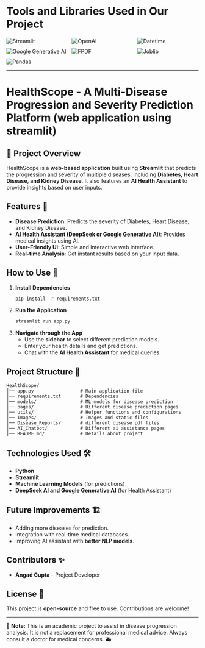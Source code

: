 # **Tools and Libraries Used in Our Project**  

<div style="display: flex; flex-wrap: wrap; gap: 10px;">  
  <img src="https://img.shields.io/badge/Streamlit-FF4B4B?style=flat&logo=streamlit&logoColor=white" alt="Streamlit" style="flex: 1 1 30%;">  
  <img src="https://img.shields.io/badge/OpenAI-412991?style=flat&logo=openai&logoColor=white" alt="OpenAI" style="flex: 1 1 30%;">  
  <img src="https://img.shields.io/badge/Datetime-000000?style=flat&logo=python&logoColor=white" alt="Datetime" style="flex: 1 1 30%;">  
  <img src="https://img.shields.io/badge/Google%20Generative%20AI-4285F4?style=flat&logo=google&logoColor=white" alt="Google Generative AI" style="flex: 1 1 30%;">  
  <img src="https://img.shields.io/badge/FPDF-008000?style=flat&logo=pdf&logoColor=white" alt="FPDF" style="flex: 1 1 30%;">  
  <img src="https://img.shields.io/badge/Joblib-1A202C?style=flat&logo=python&logoColor=white" alt="Joblib" style="flex: 1 1 30%;">  
  <img src="https://img.shields.io/badge/Pandas-150458?style=flat&logo=pandas&logoColor=white" alt="Pandas" style="flex: 1 1 30%;">  
</div>  

------

# **HealthScope - A Multi-Disease Progression and Severity Prediction Platform  (web application using streamlit)**

## **📌 Project Overview**
HealthScope is a **web-based application** built using **Streamlit** that predicts the progression and severity of multiple diseases, including **Diabetes, Heart Disease, and Kidney Disease**. It also features an **AI Health Assistant** to provide insights based on user inputs.

## Features 🚀
- **Disease Prediction**: Predicts the severity of Diabetes, Heart Disease, and Kidney Disease.
- **AI Health Assistant (DeepSeek or Google Generative AI)**: Provides medical insights using AI.
- **User-Friendly UI**: Simple and interactive web interface.
- **Real-time Analysis**: Get instant results based on your input data.

## How to Use 🏥
1. **Install Dependencies**
   ```bash
   pip install -r requirements.txt
   ```
2. **Run the Application**
   ```bash
   streamlit run app.py
   ```
3. **Navigate through the App**
   - Use the **sidebar** to select different prediction models.
   - Enter your health details and get predictions.
   - Chat with the **AI Health Assistant** for medical queries.

## Project Structure 📂
```
HealthScope/
│── app.py                 # Main application file
│── requirements.txt       # Dependencies
│── models/                # ML models for disease prediction
│── pages/                 # Different disease prediction pages
│── utils/                 # Helper functions and configurations
│── Images/                # Images and static files
│── Disease_Reports/       # different disease pdf files
│── AI_Chatbot/            # Different ai assistance pages   
│── README.md/             # Details about project

```

## Technologies Used 🛠️
- **Python**
- **Streamlit**
- **Machine Learning Models** (for predictions)
- **DeepSeek AI and Google Generative AI** (for Health Assistant)

## Future Improvements 🏗️
- Adding more diseases for prediction.
- Integration with real-time medical databases.
- Improving AI assistant with **better NLP models**.

## Contributors ✨
- **Angad Gupta** - Project Developer

## License 📜
This project is **open-source** and free to use. Contributions are welcome!

---

**📌 Note:** This is an academic project to assist in disease progression analysis. It is not a replacement for professional medical advice. Always consult a doctor for medical concerns. 🚑


